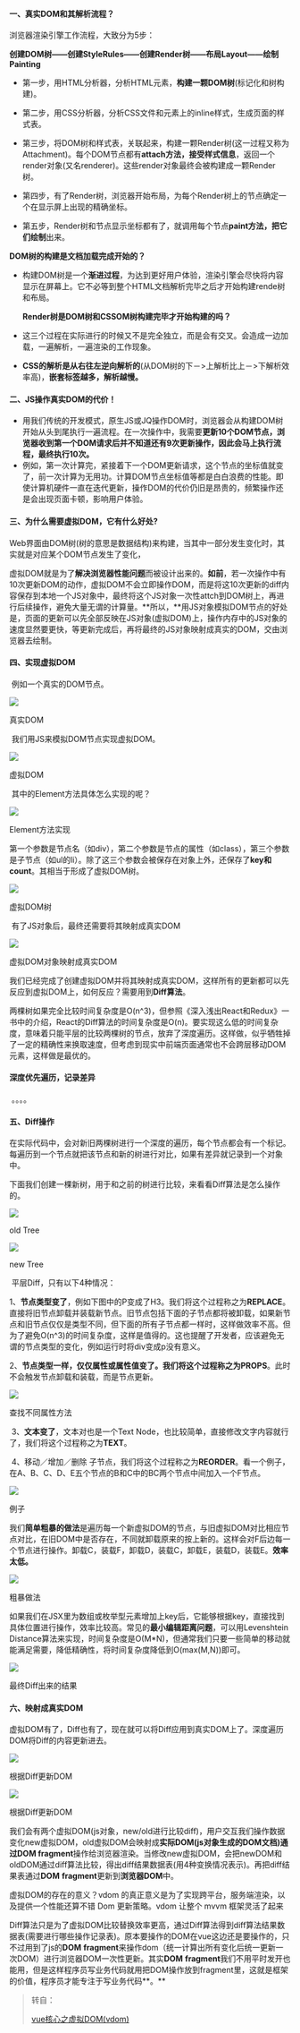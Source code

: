 #### 一、真实DOM和其解析流程？ 

  浏览器渲染引擎工作流程，大致分为5步：

**创建DOM树——创建StyleRules——创建Render树——布局Layout——绘制Painting**

+  第一步，用HTML分析器，分析HTML元素，**构建一颗DOM树**(标记化和树构建)。

+  第二步，用CSS分析器，分析CSS文件和元素上的inline样式，生成页面的样式表。
+ 第三步，将DOM树和样式表，关联起来，构建一颗Render树(这一过程又称为Attachment)。每个DOM节点都有**attach方法，接受样式信息**，返回一个render对象(又名renderer)。这些render对象最终会被构建成一颗Render树。
+  第四步，有了Render树，浏览器开始布局，为每个Render树上的节点确定一个在显示屏上出现的精确坐标。
+  第五步，Render树和节点显示坐标都有了，就调用每个节点**paint方法，把它们绘制**出来。 

  **DOM树的构建是文档加载完成开始的？**

+ 构建DOM树是一个**渐进过程**，为达到更好用户体验，渲染引擎会尽快将内容显示在屏幕上。它不必等到整个HTML文档解析完毕之后才开始构建rende树和布局。

  **Render树是DOM树和CSSOM树构建完毕才开始构建的吗？**

+ 这三个过程在实际进行的时候又不是完全独立，而是会有交叉。会造成一边加载，一遍解析，一遍渲染的工作现象。

+  **CSS的解析是从右往左逆向解析的**(从DOM树的下－>上解析比上－>下解析效率高)，**嵌套标签越多，解析越慢。**

#### 二、JS操作真实DOM的代价！

+ 用我们传统的开发模式，原生JS或JQ操作DOM时，浏览器会从构建DOM树开始从头到尾执行一遍流程。在一次操作中，我需要**更新10个DOM节点，浏览器收到第一个DOM请求后并不知道还有9次更新操作，因此会马上执行流程，最终执行10次。**
+ 例如，第一次计算完，紧接着下一个DOM更新请求，这个节点的坐标值就变了，前一次计算为无用功。计算DOM节点坐标值等都是白白浪费的性能。即使计算机硬件一直在迭代更新，操作DOM的代价仍旧是昂贵的，频繁操作还是会出现页面卡顿，影响用户体验。

#### 三、为什么需要虚拟DOM，它有什么好处?

​    Web界面由DOM树(树的意思是数据结构)来构建，当其中一部分发生变化时，其实就是对应某个DOM节点发生了变化，

​    虚拟DOM就是为了**解决浏览器性能问题**而被设计出来的。**如前**，若一次操作中有10次更新DOM的动作，虚拟DOM不会立即操作DOM，而是将这10次更新的diff内容保存到本地一个JS对象中，最终将这个JS对象一次性attch到DOM树上，再进行后续操作，避免大量无谓的计算量。**所以，**用JS对象模拟DOM节点的好处是，页面的更新可以先全部反映在JS对象(虚拟DOM)上，操作内存中的JS对象的速度显然要更快，等更新完成后，再将最终的JS对象映射成真实的DOM，交由浏览器去绘制。

#### 四、实现虚拟DOM

​    例如一个真实的DOM节点。

![](./img/虚拟dom/1.png)

真实DOM

​    我们用JS来模拟DOM节点实现虚拟DOM。

![](./img/虚拟dom/2.png)

虚拟DOM

​    其中的Element方法具体怎么实现的呢？

![](./img/虚拟dom/3.png)

Element方法实现

​    第一个参数是节点名（如div），第二个参数是节点的属性（如class），第三个参数是子节点（如ul的li）。除了这三个参数会被保存在对象上外，还保存了**key和count**。其相当于形成了虚拟DOM树。

![](./img/虚拟dom/4.png)

虚拟DOM树

​    有了JS对象后，最终还需要将其映射成真实DOM

![](./img/虚拟dom/5.png)

虚拟DOM对象映射成真实DOM

​    我们已经完成了创建虚拟DOM并将其映射成真实DOM，这样所有的更新都可以先反应到虚拟DOM上，如何反应？需要用到**Diff算法**。

​    两棵树如果完全比较时间复杂度是O(n^3)，但参照《深入浅出React和Redux》一书中的介绍，React的Diff算法的时间复杂度是O(n)。要实现这么低的时间复杂度，意味着只能平层的比较两棵树的节点，放弃了深度遍历。这样做，似乎牺牲掉了一定的精确性来换取速度，但考虑到现实中前端页面通常也不会跨层移动DOM元素，这样做是最优的。

####     深度优先遍历，记录差异

​    。。。。

####     五、Diff操作

​    在实际代码中，会对新旧两棵树进行一个深度的遍历，每个节点都会有一个标记。每遍历到一个节点就把该节点和新的树进行对比，如果有差异就记录到一个对象中。

​    下面我们创建一棵新树，用于和之前的树进行比较，来看看Diff算法是怎么操作的。

![](./img/虚拟dom/6.png)

old Tree

![](./img/虚拟dom/7.png)

new Tree

​    平层Diff，只有以下4种情况：

​    1、**节点类型变了**，例如下图中的P变成了H3。我们将这个过程称之为**REPLACE**。直接将旧节点卸载并装载新节点。旧节点包括下面的子节点都将被卸载，如果新节点和旧节点仅仅是类型不同，但下面的所有子节点都一样时，这样做效率不高。但为了避免O(n^3)的时间复杂度，这样是值得的。这也提醒了开发者，应该避免无谓的节点类型的变化，例如运行时将div变成p没有意义。

​    2、**节点类型一样，仅仅属性或属性值变了。**我们将这个过程称之为**PROPS**。此时不会触发节点卸载和装载，而是节点更新。

![](./img/虚拟dom/8.png)

查找不同属性方法

​    3、**文本变了**，文本对也是一个Text Node，也比较简单，直接修改文字内容就行了，我们将这个过程称之为**TEXT**。

​    4、移动／增加／删除 子节点，我们将这个过程称之为**REORDER**。看一个例子，在A、B、C、D、E五个节点的B和C中的BC两个节点中间加入一个F节点。

![](./img/虚拟dom/9.png)



例子

​    我们**简单粗暴的做法**是遍历每一个新虚拟DOM的节点，与旧虚拟DOM对比相应节点对比，在旧DOM中是否存在，不同就卸载原来的按上新的。这样会对F后边每一个节点进行操作。卸载C，装载F，卸载D，装载C，卸载E，装载D，装载E。**效率太低。**

![](./img/虚拟dom/10.png)



粗暴做法

​    如果我们在JSX里为数组或枚举型元素增加上key后，它能够根据key，直接找到具体位置进行操作，效率比较高。常见的**最小编辑距离问题**，可以用Levenshtein Distance算法来实现，时间复杂度是O(M*N)，但通常我们只要一些简单的移动就能满足需要，降低精确性，将时间复杂度降低到O(max(M,N))即可。

![](./img/虚拟dom/11.png)

最终Diff出来的结果

#### 六、映射成真实DOM

​    虚拟DOM有了，Diff也有了，现在就可以将Diff应用到真实DOM上了。深度遍历DOM将Diff的内容更新进去。

![](./img/虚拟dom/12.png)

根据Diff更新DOM

![](./img/虚拟dom/13.png)

根据Diff更新DOM

我们会有两个虚拟DOM(js对象，new/old进行比较diff)，用户交互我们操作数据变化new虚拟DOM，old虚拟DOM会映射成**实际DOM(**js对象生成的DOM文档)通过**DOM fragment**操作给浏览器渲染。当修改new虚拟DOM，会把newDOM和oldDOM通过diff算法比较，得出diff结果数据表(用4种变换情况表示)。再把diff结果表通过**DOM** **fragment**更新到**浏览器DOM**中。

虚拟DOM的存在的意义？vdom 的真正意义是为了实现跨平台，服务端渲染，以及提供一个性能还算不错 Dom 更新策略。vdom 让整个 mvvm 框架灵活了起来

Diff算法只是为了虚拟DOM比较替换效率更高，通过Diff算法得到diff算法结果数据表(需要进行哪些操作记录表)。原本要操作的DOM在vue这边还是要操作的，只不过用到了js的**DOM** **fragment**来操作dom（统一计算出所有变化后统一更新一次DOM）进行浏览器DOM一次性更新。其实**DOM** **fragment**我们不用平时发开也能用，但是这样程序员写业务代码就用把DOM操作放到fragment里，这就是框架的价值，程序员才能专注于写业务代码**。**



> 转自：
>
> [vue核心之虚拟DOM(vdom)](https://www.jianshu.com/p/af0b398602bc)

